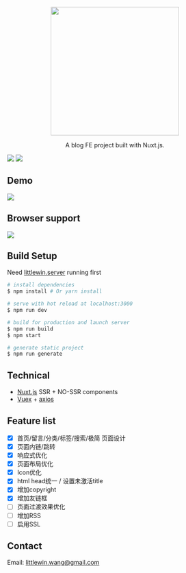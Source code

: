 <p align='center'>
  <p align='center'><img width='300' src='https://raw.githubusercontent.com/littlewin-wang/littlewin.wang/master/static/logo.png' /></p>
  <p align='center'>A blog FE project built with Nuxt.js.</p>
</p>

[![](https://img.shields.io/badge/product-NUXT-brightgreen.svg?style=flat-square)](https://nuxtjs.org/)
[![](https://img.shields.io/badge/blog-SSR-blue.svg?style=flat-square)](https://vuejs.org/v2/guide/ssr.html)

## Demo
![](https://raw.githubusercontent.com/littlewin-wang/littlewin.wang/master/static/screenshot.png)

## Browser support
![](https://github.com/littlewin-wang/hexo-theme-casual/raw/master/support.png)

## Build Setup
Need [littlewin.server](https://github.com/littlewin-wang/littlewin.server) running first

``` bash
# install dependencies
$ npm install # Or yarn install

# serve with hot reload at localhost:3000
$ npm run dev

# build for production and launch server
$ npm run build
$ npm start

# generate static project
$ npm run generate
```

## Technical
 - [Nuxt.js](https://nuxtjs.org/) SSR + NO-SSR components
 - [Vuex](https://vuex.vuejs.org/en/) + [axios](https://github.com/axios/axios) 

## Feature list
 - [x] 首页/留言/分类/标签/搜索/极简 页面设计
 - [x] 页面内链/跳转
 - [x] 响应式优化
 - [x] 页面布局优化
 - [x] Icon优化
 - [x] html head统一 / 设置未激活title
 - [x] 增加copyright
 - [x] 增加友链框
 - [ ] 页面过渡效果优化
 - [ ] 增加RSS
 - [ ] 启用SSL
 
## Contact
Email: [littlewin.wang@gmail.com](mailto:littlewin.wang@gmail.com)
